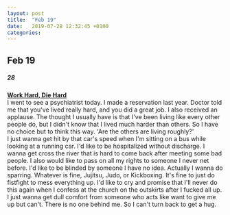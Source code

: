 ```yaml
---
layout: post
title:  "Feb 19"
date:   2019-07-28 12:32:45 +0100
categories:
---
```


## Feb 19

##### 28 <br>
**<u>Work Hard, Die Hard</u>** <br>
I went to see a psychiatrist today. I made a reservation last year. Doctor told me that you've lived really hard, and you did a great job. I also received an applause. The thought I usually have is that I've been living like every other people do, but I didn't know that I lived much harder than others. So I have no choice but to think this way. 'Are the others are living roughly?'
<br>
I just wanna get hit by that car's speed when I'm sitting on a bus while looking at a running car. I'd like to be hospitalized without discharge. I wanna get cross the river that is hard to come back after meeting some bad people. I also would like to pass on all my rights to someone I never net before. I'd like to be blinded by someone I have no idea. Actually I wanna do sparring. Whatever is fine, Jujitsu, Judo, or Kickboxing. It's fine to just do fistfight to mess everything up. I'd like to cry and promise that I'll never do this again when I confess at the church on the outskirts after I fucked all up. I just wanna get dull comfort from someone who acts like want to give me up but can't. There is no one behind me. So I can't turn back to get a hug.
<br><br>
